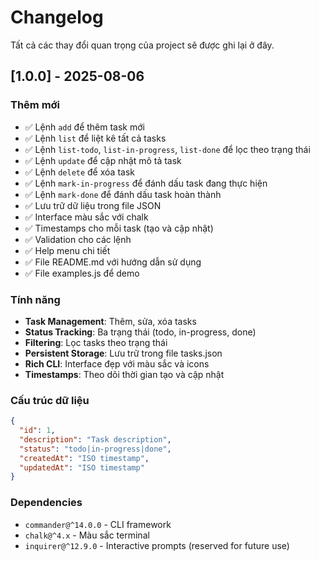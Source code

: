 # Changelog

Tất cả các thay đổi quan trọng của project sẽ được ghi lại ở đây.

## [1.0.0] - 2025-08-06

### Thêm mới
- ✅ Lệnh `add` để thêm task mới
- ✅ Lệnh `list` để liệt kê tất cả tasks
- ✅ Lệnh `list-todo`, `list-in-progress`, `list-done` để lọc theo trạng thái
- ✅ Lệnh `update` để cập nhật mô tả task
- ✅ Lệnh `delete` để xóa task
- ✅ Lệnh `mark-in-progress` để đánh dấu task đang thực hiện
- ✅ Lệnh `mark-done` để đánh dấu task hoàn thành
- ✅ Lưu trữ dữ liệu trong file JSON
- ✅ Interface màu sắc với chalk
- ✅ Timestamps cho mỗi task (tạo và cập nhật)
- ✅ Validation cho các lệnh
- ✅ Help menu chi tiết
- ✅ File README.md với hướng dẫn sử dụng
- ✅ File examples.js để demo

### Tính năng
- **Task Management**: Thêm, sửa, xóa tasks
- **Status Tracking**: Ba trạng thái (todo, in-progress, done)
- **Filtering**: Lọc tasks theo trạng thái
- **Persistent Storage**: Lưu trữ trong file tasks.json
- **Rich CLI**: Interface đẹp với màu sắc và icons
- **Timestamps**: Theo dõi thời gian tạo và cập nhật

### Cấu trúc dữ liệu
```json
{
  "id": 1,
  "description": "Task description",
  "status": "todo|in-progress|done",
  "createdAt": "ISO timestamp",
  "updatedAt": "ISO timestamp"
}
```

### Dependencies
- `commander@^14.0.0` - CLI framework
- `chalk@^4.x` - Màu sắc terminal
- `inquirer@^12.9.0` - Interactive prompts (reserved for future use)
